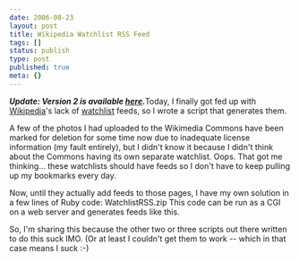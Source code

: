 ```yaml
---
date: 2006-08-23
layout: post
title: Wikipedia Watchlist RSS Feed
tags: []
status: publish
type: post
published: true
meta: {}
---
```

<i><b> Update: Version 2 is available <a href="http://mpov.wordpress.com/2007/02/19/wikipedia-watchlist-feed-v2/">here</a>.</b></i>Today, I finally got fed up with <a href="http://en.wikipedia.org">Wikipedia</a>'s lack of <a href="http://en.wikipedia.org/wiki/Wikipedia:Watchlist">watchlist</a> feeds, so I wrote a script that generates them.

A few of the photos I had uploaded to the Wikimedia Commons have been marked for deletion for some time now due to inadequate license information (my fault entirely), but I didn't know it because I didn't think about the Commons having its own separate watchlist. Oops. That got me thinking... these watchlists should have feeds so I don't have to keep pulling up my bookmarks every day.

Now, until they actually add feeds to those pages, I have my own solution in a few lines of Ruby code: WatchlistRSS.zip This code can be run as a CGI on a web server and generates feeds like this.

So, I'm sharing this because the other two or three scripts out there written to do this suck IMO. (Or at least I couldn't get them to work -- which in that case means I suck :-)
